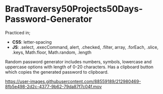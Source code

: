 # BradTraversy50Projects50Days-Password-Generator
Practiced in;
   *  __CSS__: letter-spacing
   *  __JS__: .select, .execCommand, alert, .checked, .filter, array, .forEach, .slice, .keys, Math.floor, Math.random, .length
   
   Random password generator includes numbers, symbols, lowercase and uppercase options with length of 0-20 characters. Has a clipboard button which copies 
   the generated password to clipboard. 

https://user-images.githubusercontent.com/88559189/212980469-8fb5e498-2d2c-4377-9b62-79da87f7c04f.mov

